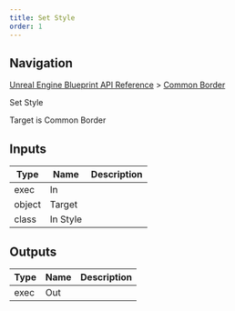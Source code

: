 ```yaml
---
title: Set Style
order: 1
---
```

## Navigation

[Unreal Engine Blueprint API Reference](https://dev.epicgames.com/documentation/en-us/unreal-engine/BlueprintAPI) > [Common Border](https://dev.epicgames.com/documentation/en-us/unreal-engine/BlueprintAPI/CommonBorder)

Set Style

Target is Common Border

## Inputs

| Type | Name | Description |
| --- | --- | --- |
| exec | In |  |
| object | Target |  |
| class | In Style |  |

## Outputs

| Type | Name | Description |
| --- | --- | --- |
| exec | Out |  |
